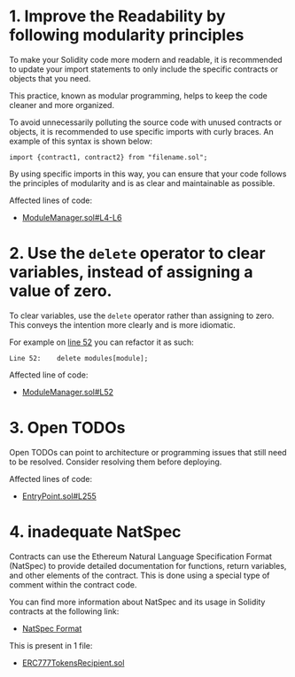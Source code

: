 # 1. Improve the Readability by following modularity principles

To make your Solidity code more modern and readable, it is recommended to update your import statements to only include the specific contracts or objects that you need.

This practice, known as modular programming, helps to keep the code cleaner and more organized.

To avoid unnecessarily polluting the source code with unused contracts or objects, it is recommended to use specific imports with curly braces. An example of this syntax is shown below:

```solidity
import {contract1, contract2} from "filename.sol";
```

By using specific imports in this way, you can ensure that your code follows the principles of modularity and is as clear and maintainable as possible.

Affected lines of code:

- [ModuleManager.sol#L4-L6](https://github.com/code-423n4/2023-01-biconomy/blob/main/scw-contracts/contracts/smart-contract-wallet/base/ModuleManager.sol#L4-L6)

# 2. Use the `delete` operator to clear variables, instead of assigning a value of zero.

To clear variables, use the `delete` operator rather than assigning to zero. This conveys the intention more clearly and is more idiomatic.

For example on [line 52](https://github.com/code-423n4/2023-01-biconomy/blob/main/scw-contracts/contracts/smart-contract-wallet/base/ModuleManager.sol#L52) you can refactor it as such:

```solidity
Line 52:    delete modules[module];
```

Affected line of code:

- [ModuleManager.sol#L52](https://github.com/code-423n4/2023-01-biconomy/blob/main/scw-contracts/contracts/smart-contract-wallet/base/ModuleManager.sol#L52)

# 3. Open TODOs

Open TODOs can point to architecture or programming issues that still need to be resolved. Consider resolving them before deploying.

Affected lines of code:

- [EntryPoint.sol#L255](https://github.com/code-423n4/2023-01-biconomy/blob/main/scw-contracts/contracts/smart-contract-wallet/aa-4337/core/EntryPoint.sol#L255)

# 4. inadequate NatSpec

Contracts can use the Ethereum Natural Language Specification Format (NatSpec) to provide detailed documentation for functions, return variables, and other elements of the contract. This is done using a special type of comment within the contract code.

You can find more information about NatSpec and its usage in Solidity contracts at the following link:

- [NatSpec Format](https://docs.soliditylang.org/en/v0.8.16/natspec-format.html)

This is present in 1 file:

- [ERC777TokensRecipient.sol](https://github.com/code-423n4/2023-01-biconomy/blob/main/scw-contracts/contracts/smart-contract-wallet/interfaces/ERC777TokensRecipient.sol)
